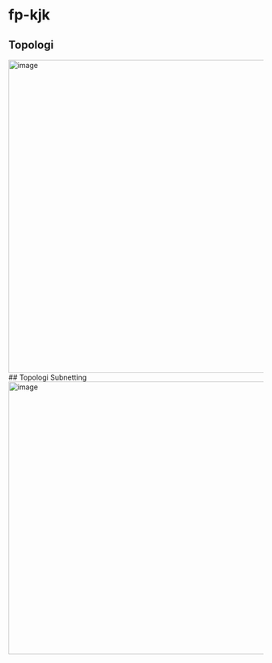 # fp-kjk

## Topologi
<img width="619" alt="image" src="https://github.com/user-attachments/assets/3f2db92d-cf01-43e5-8620-9ff8f40fbd12" />
## Topologi Subnetting
<img width="539" alt="image" src="https://github.com/user-attachments/assets/5b283561-d867-4f7c-9cf2-98b0d18a8745" />


